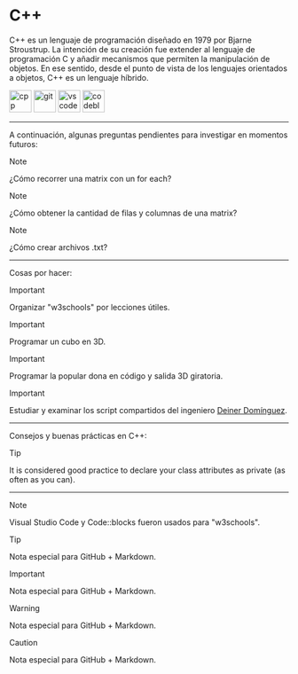 # C++

C++ es un lenguaje de programación diseñado en 1979 por Bjarne Stroustrup. La intención de su creación fue extender al lenguaje de programación C y añadir mecanismos que permiten la manipulación de objetos. En ese sentido, desde el punto de vista de los lenguajes orientados a objetos, C++ es un lenguaje híbrido.

<img src="https://raw.githubusercontent.com/isocpp/logos/master/cpp_logo.svg" alt="cpp" width="40" height="40"/> <img src="https://git-scm.com/images/logos/downloads/Git-Icon-1788C.svg" alt="git" width="40" height="40"/> <img src="https://code.visualstudio.com/assets/images/code-stable.png" alt="vscode" width="40" height="40"/>
<img src="https://upload.wikimedia.org/wikipedia/commons/4/4b/Codeblocks_logo.png" alt="codeblocks" width="40" height="40"/>

---

A continuación, algunas preguntas pendientes para investigar en momentos futuros:

> [!NOTE]
> ¿Cómo recorrer una matrix con un for each?

> [!NOTE]
> ¿Cómo obtener la cantidad de filas y columnas de una matrix?

> [!NOTE]
> ¿Cómo crear archivos .txt?

---

Cosas por hacer:
> [!IMPORTANT]
> Organizar "w3schools" por lecciones útiles.

> [!IMPORTANT]
> Programar un cubo en 3D.

> [!IMPORTANT]
> Programar la popular dona en código y salida 3D giratoria.

> [!IMPORTANT]
> Estudiar y examinar los script compartidos del ingeniero <a href="https://github.com/deinerdb">Deiner Domínguez</a>.

---
Consejos y buenas prácticas en C++:

> [!TIP]
> It is considered good practice to declare your class attributes as private (as often as you can).

---

> [!NOTE]
> Visual Studio Code y Code::blocks fueron usados para "w3schools".

> [!TIP]
> Nota especial para GitHub + Markdown.

> [!IMPORTANT]
> Nota especial para GitHub + Markdown.

> [!WARNING]
> Nota especial para GitHub + Markdown.

> [!CAUTION]
> Nota especial para GitHub + Markdown.
